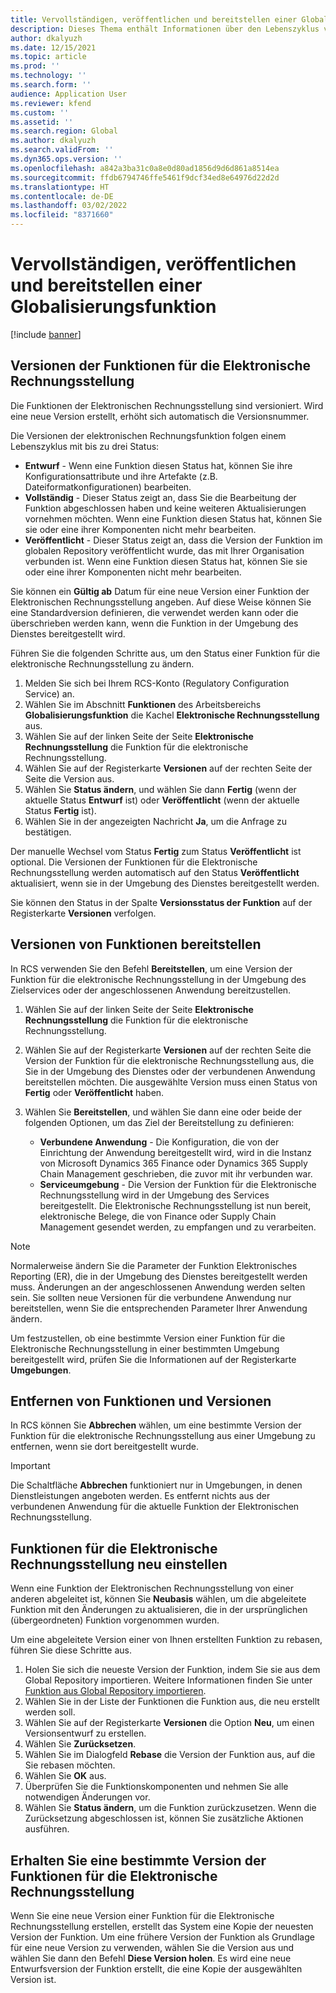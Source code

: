 ```yaml
---
title: Vervollständigen, veröffentlichen und bereitstellen einer Globalisierungsfunktion
description: Dieses Thema enthält Informationen über den Lebenszyklus von Funktionen zur Globalisierung.
author: dkalyuzh
ms.date: 12/15/2021
ms.topic: article
ms.prod: ''
ms.technology: ''
ms.search.form: ''
audience: Application User
ms.reviewer: kfend
ms.custom: ''
ms.assetid: ''
ms.search.region: Global
ms.author: dkalyuzh
ms.search.validFrom: ''
ms.dyn365.ops.version: ''
ms.openlocfilehash: a842a3ba31c0a8e0d80ad1856d9d6d861a8514ea
ms.sourcegitcommit: ffdb6794746ffe5461f9dcf34ed8e64976d22d2d
ms.translationtype: HT
ms.contentlocale: de-DE
ms.lasthandoff: 03/02/2022
ms.locfileid: "8371660"
---
```

# <a name="complete-publish-and-deploy-a-globalization-feature"></a>Vervollständigen, veröffentlichen und bereitstellen einer Globalisierungsfunktion

[!include [banner](../includes/banner.md)]

## <a name="electronic-invoicing-feature-versions"></a>Versionen der Funktionen für die Elektronische Rechnungsstellung

Die Funktionen der Elektronischen Rechnungsstellung sind versioniert. Wird eine neue Version erstellt, erhöht sich automatisch die Versionsnummer.

Die Versionen der elektronischen Rechnungsfunktion folgen einem Lebenszyklus mit bis zu drei Status:

- **Entwurf** - Wenn eine Funktion diesen Status hat, können Sie ihre Konfigurationsattribute und ihre Artefakte (z.B. Dateiformatkonfigurationen) bearbeiten.
- **Vollständig** - Dieser Status zeigt an, dass Sie die Bearbeitung der Funktion abgeschlossen haben und keine weiteren Aktualisierungen vornehmen möchten. Wenn eine Funktion diesen Status hat, können Sie sie oder eine ihrer Komponenten nicht mehr bearbeiten.
- **Veröffentlicht** - Dieser Status zeigt an, dass die Version der Funktion im globalen Repository veröffentlicht wurde, das mit Ihrer Organisation verbunden ist. Wenn eine Funktion diesen Status hat, können Sie sie oder eine ihrer Komponenten nicht mehr bearbeiten.

Sie können ein **Gültig ab** Datum für eine neue Version einer Funktion der Elektronischen Rechnungsstellung angeben. Auf diese Weise können Sie eine Standardversion definieren, die verwendet werden kann oder die überschrieben werden kann, wenn die Funktion in der Umgebung des Dienstes bereitgestellt wird.

Führen Sie die folgenden Schritte aus, um den Status einer Funktion für die elektronische Rechnungsstellung zu ändern.

1. Melden Sie sich bei Ihrem RCS-Konto (Regulatory Configuration Service) an.
2. Wählen Sie im Abschnitt **Funktionen** des Arbeitsbereichs **Globalisierungsfunktion** die Kachel **Elektronische Rechnungsstellung** aus.
3. Wählen Sie auf der linken Seite der Seite **Elektronische Rechnungsstellung** die Funktion für die elektronische Rechnungsstellung.
4. Wählen Sie auf der Registerkarte **Versionen** auf der rechten Seite der Seite die Version aus.
5. Wählen Sie **Status ändern**, und wählen Sie dann **Fertig** (wenn der aktuelle Status **Entwurf** ist) oder **Veröffentlicht** (wenn der aktuelle Status **Fertig** ist).
6. Wählen Sie in der angezeigten Nachricht **Ja**, um die Anfrage zu bestätigen.

Der manuelle Wechsel vom Status **Fertig** zum Status **Veröffentlicht** ist optional. Die Versionen der Funktionen für die Elektronische Rechnungsstellung werden automatisch auf den Status **Veröffentlicht** aktualisiert, wenn sie in der Umgebung des Dienstes bereitgestellt werden.

Sie können den Status in der Spalte **Versionsstatus der Funktion** auf der Registerkarte **Versionen** verfolgen.

## <a name="deploy-feature-versions"></a>Versionen von Funktionen bereitstellen

In RCS verwenden Sie den Befehl **Bereitstellen**, um eine Version der Funktion für die elektronische Rechnungsstellung in der Umgebung des Zielservices oder der angeschlossenen Anwendung bereitzustellen.

1. Wählen Sie auf der linken Seite der Seite **Elektronische Rechnungsstellung** die Funktion für die elektronische Rechnungsstellung.
2. Wählen Sie auf der Registerkarte **Versionen** auf der rechten Seite die Version der Funktion für die elektronische Rechnungsstellung aus, die Sie in der Umgebung des Dienstes oder der verbundenen Anwendung bereitstellen möchten. Die ausgewählte Version muss einen Status von **Fertig** oder **Veröffentlicht** haben.
3. Wählen Sie **Bereitstellen**, und wählen Sie dann eine oder beide der folgenden Optionen, um das Ziel der Bereitstellung zu definieren:

    - **Verbundene Anwendung** - Die Konfiguration, die von der Einrichtung der Anwendung bereitgestellt wird, wird in die Instanz von Microsoft Dynamics 365 Finance oder Dynamics 365 Supply Chain Management geschrieben, die zuvor mit ihr verbunden war.
    - **Serviceumgebung** - Die Version der Funktion für die Elektronische Rechnungsstellung wird in der Umgebung des Services bereitgestellt. Die Elektronische Rechnungsstellung ist nun bereit, elektronische Belege, die von Finance oder Supply Chain Management gesendet werden, zu empfangen und zu verarbeiten.

> [!NOTE]
> Normalerweise ändern Sie die Parameter der Funktion Elektronisches Reporting (ER), die in der Umgebung des Dienstes bereitgestellt werden muss. Änderungen an der angeschlossenen Anwendung werden selten sein. Sie sollten neue Versionen für die verbundene Anwendung nur bereitstellen, wenn Sie die entsprechenden Parameter Ihrer Anwendung ändern.

Um festzustellen, ob eine bestimmte Version einer Funktion für die Elektronische Rechnungsstellung in einer bestimmten Umgebung bereitgestellt wird, prüfen Sie die Informationen auf der Registerkarte **Umgebungen**.

## <a name="remove-feature-versions"></a>Entfernen von Funktionen und Versionen

In RCS können Sie **Abbrechen** wählen, um eine bestimmte Version der Funktion für die elektronische Rechnungsstellung aus einer Umgebung zu entfernen, wenn sie dort bereitgestellt wurde.

> [!IMPORTANT]
> Die Schaltfläche **Abbrechen** funktioniert nur in Umgebungen, in denen Dienstleistungen angeboten werden. Es entfernt nichts aus der verbundenen Anwendung für die aktuelle Funktion der Elektronischen Rechnungsstellung.

## <a name="rebase-electronic-invoicing-features"></a>Funktionen für die Elektronische Rechnungsstellung neu einstellen

Wenn eine Funktion der Elektronischen Rechnungsstellung von einer anderen abgeleitet ist, können Sie **Neubasis** wählen, um die abgeleitete Funktion mit den Änderungen zu aktualisieren, die in der ursprünglichen (übergeordneten) Funktion vorgenommen wurden.

Um eine abgeleitete Version einer von Ihnen erstellten Funktion zu rebasen, führen Sie diese Schritte aus.

1. Holen Sie sich die neueste Version der Funktion, indem Sie sie aus dem Global Repository importieren. Weitere Informationen finden Sie unter [Funktion aus Global Repository importieren](e-invoicing-import-feature-global-repository.md).
2. Wählen Sie in der Liste der Funktionen die Funktion aus, die neu erstellt werden soll.
3. Wählen Sie auf der Registerkarte **Versionen** die Option **Neu**, um einen Versionsentwurf zu erstellen.
4. Wählen Sie **Zurücksetzen**.
5. Wählen Sie im Dialogfeld **Rebase** die Version der Funktion aus, auf die Sie rebasen möchten.
6. Wählen Sie **OK** aus.
7. Überprüfen Sie die Funktionskomponenten und nehmen Sie alle notwendigen Änderungen vor.
8. Wählen Sie **Status ändern**, um die Funktion zurückzusetzen. Wenn die Zurücksetzung abgeschlossen ist, können Sie zusätzliche Aktionen ausführen.

## <a name="get-a-specific-version-of-electronic-invoicing-features"></a>Erhalten Sie eine bestimmte Version der Funktionen für die Elektronische Rechnungsstellung

Wenn Sie eine neue Version einer Funktion für die Elektronische Rechnungsstellung erstellen, erstellt das System eine Kopie der neuesten Version der Funktion. Um eine frühere Version der Funktion als Grundlage für eine neue Version zu verwenden, wählen Sie die Version aus und wählen Sie dann den Befehl **Diese Version holen**. Es wird eine neue Entwurfsversion der Funktion erstellt, die eine Kopie der ausgewählten Version ist.
